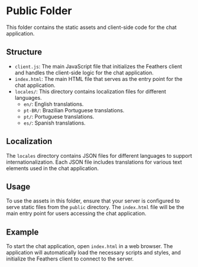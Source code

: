 # Public Folder

This folder contains the static assets and client-side code for the chat application.

## Structure

- `client.js`: The main JavaScript file that initializes the Feathers client and handles the client-side logic for the chat application.
- `index.html`: The main HTML file that serves as the entry point for the chat application.
- `locales/`: This directory contains localization files for different languages.
  - `en/`: English translations.
  - `pt-BR/`: Brazilian Portuguese translations.
  - `pt/`: Portuguese translations.
  - `es/`: Spanish translations.

## Localization

The `locales` directory contains JSON files for different languages to support internationalization. Each JSON file includes translations for various text elements used in the chat application.

## Usage

To use the assets in this folder, ensure that your server is configured to serve static files from the `public` directory. The `index.html` file will be the main entry point for users accessing the chat application.

## Example

To start the chat application, open `index.html` in a web browser. The application will automatically load the necessary scripts and styles, and initialize the Feathers client to connect to the server.